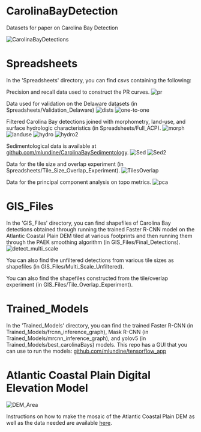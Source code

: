 # CarolinaBayDetection
Datasets for paper on Carolina Bay Detection

![CarolinaBayDetections](/Images/figure22.png)

# Spreadsheets

In the 'Spreadsheets' directory, you can find csvs containing the following:

Precision and recall data used to construct the PR curves.
![pr](/Images/figure6.png)

Data used for validation on the Delaware datasets (in Spreadsheets/Validation_Delaware)
![dists](/Images/figure7.png)
![one-to-one](/Images/figure8.png)

Filtered Carolina Bay detections joined with morphometry, land-use, and surface hydrologic characteristics (in Spreadsheets/Full_ACP).
![morph](/Images/figure12.png)
![landuse](/Images/figure14.png)
![hydro](/Images/figure15.png)
![hydro2](/Images/figure17.png)

Sedimentological data is available at [github.com/mlundine/CarolinaBaySedimentology](https://github.com/mlundine/CarolinaBaySedimentology).
![Sed](/Images/figure18.png)
![Sed2](/Images/figure19.png)

Data for the tile size and overlap experiment (in Spreadsheets/Tile_Size_Overlap_Experiment).
![TilesOverlap](/Images/figure9.png)

Data for the principal component analysis on topo metrics.
![pca](/Images/figure16.png)

# GIS_Files

In the 'GIS_Files' directory, you can find shapefiles of Carolina Bay detections obtained through running the trained Faster R-CNN
model on the Atlantic Coastal Plain DEM tiled at various footprints and then running them through the PAEK smoothing algorithm (in GIS_Files/Final_Detections).
![detect_multi_scale](/Images/figure21.png)

You can also find the unfiltered detections from various tile sizes as shapefiles (in GIS_Files/Multi_Scale_Unfiltered).

You can also find the shapefiles constructed from the tile/overlap experiment (in GIS_Files/Tile_Overlap_Experiment).

# Trained_Models

In the 'Trained_Models' directory, you can find the trained Faster R-CNN (in Trained_Models/frcnn_inference_graph), Mask R-CNN (in Trained_Models/mrcnn_inference_graph), and yolov5 (in Trained_Models/best_carolinaBays) models.
This repo has a GUI that you can use to run the models: [github.com/mlundine/tensorflow_app](https://github.com/mlundine/tensorflow_app)

# Atlantic Coastal Plain Digital Elevation Model

![DEM_Area](/Images/figure4.png)

Instructions on how to make the mosaic of the Atlantic Coastal Plain DEM as well as the data needed are available [here](https://drive.google.com/drive/folders/1Am4y4Bwo28dLGqFbcXSX_iT5JmSGuwLh?usp=sharing).

